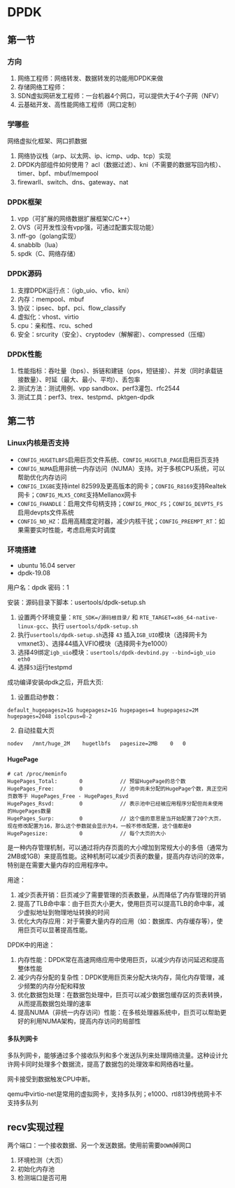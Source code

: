 # DPDK

## 第一节

### 方向

1. 网络工程师：网络转发、数据转发的功能用DPDK来做
2. 存储网络工程师：
3. SDN虚拟网研发工程师：一台机器4个网口，可以提供大于4个子网（NFV）
4. 云基础开发、高性能网络工程师（网口定制）

### 学哪些

网络虚拟化框架、网口抓数据
1. 网络协议栈（arp、以太网、ip、icmp、udp、tcp）实现
2. DPDK内部组件如何使用？ acl（数据过滤）、kni（不需要的数据写回内核）、timer、bpf、mbuf/mempool
3. firewarll、switch、dns、gateway、nat

### DPDK框架

1. vpp（可扩展的网络数据扩展框架C/C++）
2. OVS（可开发性没有vpp强，可通过配置实现功能）
3. nff-go（golang实现）
4. snabblb（lua）
5. spdk（C、网络存储）

### DPDK源码

1. 支撑DPDK运行点：（igb_uio、vfio、kni）
2. 内存：mempool、mbuf
3. 协议：ipsec、bpf、pci、flow_classify
4. 虚拟化：vhost、virtio
5. cpu：亲和性、rcu、sched
6. 安全：srcurity（安全）、cryptodev（解解密）、compressed（压缩）

### DPDK性能

1. 性能指标：吞吐量（bps）、拆链和建链（pps，短链接）、并发（同时承载链接数量）、时延（最大、最小、平均）、丢包率
2. 测试方法：测试用例、vpp sandbox、perf3灌包、rfc2544
3. 测试工具：perf3、trex、testpmd、pktgen-dpdk

## 第二节

### Linux内核是否支持

- `CONFIG_HUGETLBFS`启用巨页文件系统、`CONFIG_HUGETLB_PAGE`启用巨页支持
- `CONFIG_NUMA`启用非统一内存访问（NUMA）支持。对于多核CPU系统，可以帮助优化内存访问
- `CONFIG_IXGBE`支持intel 82599及更高版本的网卡；`CONFIG_R8169`支持Realtek网卡；`CONFIG_MLX5_CORE`支持Mellanox网卡
- `CONFIG_FHANDLE`：启用文件句柄支持；`CONFIG_PROC_FS`；`CONFIG_DEVPTS_FS`启用devpts文件系统
- `CONFIG_NO_HZ`：启用高精度定时器，减少内核干扰；`CONFIG_PREEMPT_RT`：如果需要实时性能，考虑启用实时调度

### 环境搭建

- ubuntu 16.04 server
- dpdk-19.08

用户名：dpdk
密码：1

安装：源码目录下脚本：usertools/dpdk-setup.sh
1. 设置两个环境变量：`RTE_SDK=/源码根目录/` 和 `RTE_TARGET=x86_64-native-linux-gcc`、执行 `usertools/dpdk-setup.sh`
2. 执行`usertools/dpdk-setup.sh`选择 `43` 插入`IGB_UIO`模块（选择网卡为vmxnet3）、选择44插入VFIO模块（选择网卡为e1000）
3. 选择49绑定`igb_uio`模块：`usertools/dpdk-devbind.py --bind=igb_uio eth0`
4. 选择`53`运行testpmd

成功编译安装dpdk之后，开启大页:
1. 设置启动参数：
```
default_hugepagesz=1G hugepagesz=1G hugepages=4 hugepagesz=2M hugepages=2048 isolcpus=0-2
```
2. 自动挂载大页
```
nodev	/mnt/huge_2M	hugetlbfs	pagesize=2MB	0	0
```

#### HugePage

```shell
# cat /proc/meminfo
HugePages_Total:       0 			// 预留HugePage的总个数
HugePages_Free:        0 			// 池中尚未分配的HugePage个数，真正空闲页数等于 HugePages_Free - HugePages_Rsvd
HugePages_Rsvd:		   0			// 表示池中已经被应用程序分配但尚未使用的HugePages数量
HugePages_Surp: 	   0 			// 这个值的意思是当开始配置了20个大页，现在修改配置为16，那么这个参数就会显示为4，一般不修改配置，这个值都是0
HugePagesize: 		   0 			// 每个大页的大小
```

是一种内存管理机制，可以通过将内存页面的大小增加到常规大小的多倍（通常为2MB或1GB）来提高性能。这种机制可以减少页表的数量，提高内存访问的效率，特别是在需要大量内存的应用程序中。

用途：
1. 减少页表开销：巨页减少了需要管理的页表数量，从而降低了内存管理的开销
2. 提高了TLB命中率：由于巨页大小更大，使用巨页可以提高TLB的命中率，减少虚拟地址到物理地址转换的时间
3. 优化大内存应用：对于需要大量内存的应用（如：数据库、内存缓存等），使用巨页可以显著提高性能。

DPDK中的用途：
1. 内存性能：DPDK常在高速网络应用中使用巨页，以减少内存访问延迟和提高整体性能
2. 减少内存分配的复杂性：DPDK使用巨页来分配大块内存，简化内存管理，减少频繁的内存分配和释放
3. 优化数据包处理：在数据包处理中，巨页可以减少数据包缓存区的页表转换，从而提高数据包处理的速率
4. 提高NUMA（非统一内存访问）性能：在多核处理器系统中，巨页可以帮助更好的利用NUMA架构，提高内存访问的局部性

#### 多队列网卡

多队列网卡，能够通过多个接收队列和多个发送队列来处理网络流量。这种设计允许网卡同时处理多个数据流，提高了数据包的处理效率和网络吞吐量。

网卡接受到数据触发CPU中断。

qemu中virtio-net是常用的虚拟网卡，支持多队列；e1000、rtl8139传统网卡不支持多队列

## recv实现过程

两个端口：一个接收数据、另一个发送数据。使用前需要`DOWN`掉网口

1. 环境检测（大页）
2. 初始化内存池
3. 检测端口是否可用
